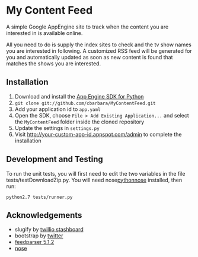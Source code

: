 My Content Feed
=============

A simple Google AppEngine site to track when the content you are interested in is available online.

All you need to do is supply the index sites to check and the tv show names you are interested in following. A customized RSS feed will be generated for you and automatically updated as soon as new content is found that matches the shows you are interested.


## Installation

1. Download and install the [App Engine SDK for Python][appengine]
2. `git clone git://github.com/cbarbara/MyContentFeed.git`
3. Add your application id to `app.yaml`
4. Open the SDK, choose `File > Add Existing Application...` and select the `MyContentFeed` folder inside the cloned repository
5. Update the settings in `settings.py`
6. Visit http://your-custom-app-id.appspot.com/admin to complete the installation

[appengine]: http://code.google.com/appengine/downloads.html#Google_App_Engine_SDK_for_Python

## Development and Testing

To run the unit tests, you will first need to edit the two variables in the file tests/testDownloadZip.py. You will need nose[pythonnose] installed, then run: 

    python2.7 tests/runner.py

[pythonnose]: https://github.com/nose-devs/nose

## Acknowledgements

* slugify by [twillio stashboard](https://github.com/twillio/stashboard)
* bootstrap by [twitter](https://github.com/twitter/bootstrap)
* [feedparser 5.1.2](https://code.google.com/p/feedparser/)
* [nose](https://github.com/nose-devs/nose)
